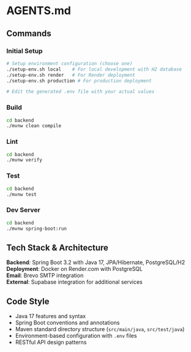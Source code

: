 # AGENTS.md

## Commands

### Initial Setup
```bash
# Setup environment configuration (choose one)
./setup-env.sh local    # For local development with H2 database
./setup-env.sh render   # For Render deployment
./setup-env.sh production # For production deployment

# Edit the generated .env file with your actual values
```

### Build
```bash
cd backend
./mvnw clean compile
```

### Lint
```bash
cd backend
./mvnw verify
```

### Test
```bash
cd backend
./mvnw test
```

### Dev Server
```bash
cd backend
./mvnw spring-boot:run
```

## Tech Stack & Architecture

**Backend**: Spring Boot 3.2 with Java 17, JPA/Hibernate, PostgreSQL/H2  
**Deployment**: Docker on Render.com with PostgreSQL  
**Email**: Brevo SMTP integration  
**External**: Supabase integration for additional services  

## Code Style

- Java 17 features and syntax
- Spring Boot conventions and annotations
- Maven standard directory structure (`src/main/java`, `src/test/java`)
- Environment-based configuration with `.env` files
- RESTful API design patterns
